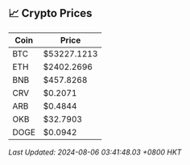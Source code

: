 ## 📈 Crypto Prices

| Coin | Price |
| ---- | ----- |
| BTC | $53227.1213 |
| ETH | $2402.2696 |
| BNB | $457.8268 |
| CRV | $0.2071 |
| ARB | $0.4844 |
| OKB | $32.7903 |
| DOGE | $0.0942 |

_Last Updated: 2024-08-06 03:41:48.03 +0800 HKT_